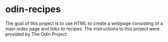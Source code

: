 # odin-recipes
The goal of this project is to use HTML to create a webpage consisting of a main index page and links to recipes. The instructions to this project were provided by The Odin Project.
